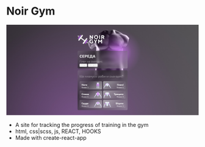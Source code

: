 # Noir Gym

![ElVent0](./assets/noir-gym.jpg)

- A site for tracking the progress of training in the gym
- html, css|scss, js, REACT, HOOKS
- Made with create-react-app
